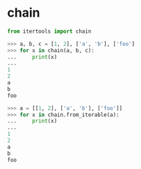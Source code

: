 # chain

```python
from itertools import chain
```

```python
>>> a, b, c = [1, 2], ['a', 'b'], ['foo']
>>> for x in chain(a, b, c):
...     print(x)
... 
1
2
a
b
foo
```

```python
>>> a = [[1, 2], ['a', 'b'], ['foo']]
>>> for x in chain.from_iterable(a):
...     print(x)
... 
1
2
a
b
foo
```
